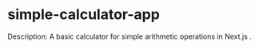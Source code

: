 # simple-calculator-app
Description: A basic calculator for simple arithmetic operations in Next.js .
